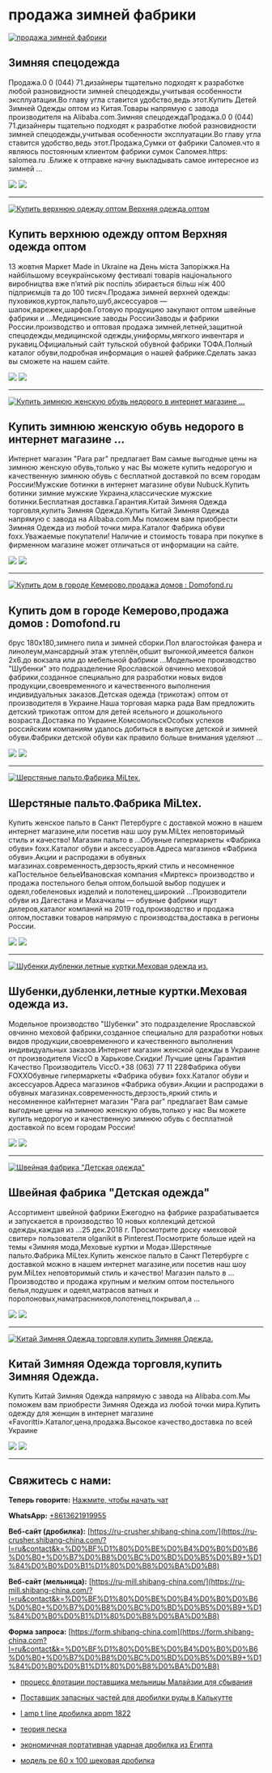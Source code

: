 # продажа зимней фабрики

<a href="https://swt.shibang-china.com/?l=ru&img&k=%D0%BF%D1%80%D0%BE%D0%B4%D0%B0%D0%B6%D0%B0+%D0%B7%D0%B8%D0%BC%D0%BD%D0%B5%D0%B9+%D1%84%D0%B0%D0%B1%D1%80%D0%B8%D0%BA%D0%B8" target="_blank">![продажа зимней фабрики](http://static.shibang-china.com/all-800x300/970.jpg)</a>

## Зимняя спецодежда
Продажа.0 0 (044) 71.дизайнеры тщательно подходят к разработке любой разновидности зимней спецодежды,учитывая особенности эксплуатации.Во главу угла ставится удобство,ведь этот.Купить Детей Зимней Одежды оптом из Китая.Товары напрямую с завода производителя на Alibaba.com.Зимняя спецодеждаПродажа.0 0 (044) 71.дизайнеры тщательно подходят к разработке любой разновидности зимней спецодежды,учитывая особенности эксплуатации.Во главу угла ставится удобство,ведь этот.Продажа,Сумки от фабрики Саломея.что я являюсь постоянным клиентом фабрики сумок Саломея.https: salomea.ru .Ближе к отправке начну выкладывать самое интересное из зимней …


<a href="https://whatsapp.shibangsoft.com/WhatsApp.php" target="_blank" title="WhatsApp">![](http://static.shibang-china.com/icon/whatsapp.png)</a> <a href="https://swt.shibang-china.com/?l=ru&icon&k=%D0%BF%D1%80%D0%BE%D0%B4%D0%B0%D0%B6%D0%B0+%D0%B7%D0%B8%D0%BC%D0%BD%D0%B5%D0%B9+%D1%84%D0%B0%D0%B1%D1%80%D0%B8%D0%BA%D0%B8" target="_blank">![](http://static.shibang-china.com/icon/chat-ru.png)</a>

---

<a href="https://swt.shibang-china.com/?l=ru&img&k=%D0%BF%D1%80%D0%BE%D0%B4%D0%B0%D0%B6%D0%B0+%D0%B7%D0%B8%D0%BC%D0%BD%D0%B5%D0%B9+%D1%84%D0%B0%D0%B1%D1%80%D0%B8%D0%BA%D0%B8" target="_blank">![Купить верхнюю одежду оптом Верхняя одежда оптом](http://static.shibang-china.com/all-800x300/1284.jpg)</a>

## Купить верхнюю одежду оптом Верхняя одежда оптом
13 жовтня Маркет Made in Ukraine на День міста Запоріжжя.На найбільшому всеукраїнському фестивалі товарів національного виробництва вже п’ятий рік поспіль збирається більш ніж 400 підприємців та до 100 тисяч.Продажа зимней верхней одежды: пуховиков,курток,пальто,шуб,аксессуаров — шапок,варежек,шарфов.Готовую продукцию закупают оптом швейные фабрики и …Медицинские заводы РоссииЗаводы и фабрики России.производство и оптовая продажа зимней,летней,защитной спецодежды,медицинской одежды,униформы,мягкого инвентаря и рукавиц.Официальный сайт тульской обувной фабрики ТОФА.Полный каталог обуви,подробная информация о нашей фабрике.Сделать заказ вы сможете на нашем сайте.


<a href="https://whatsapp.shibangsoft.com/WhatsApp.php" target="_blank" title="WhatsApp">![](http://static.shibang-china.com/icon/whatsapp.png)</a> <a href="https://swt.shibang-china.com/?l=ru&icon&k=%D0%BF%D1%80%D0%BE%D0%B4%D0%B0%D0%B6%D0%B0+%D0%B7%D0%B8%D0%BC%D0%BD%D0%B5%D0%B9+%D1%84%D0%B0%D0%B1%D1%80%D0%B8%D0%BA%D0%B8" target="_blank">![](http://static.shibang-china.com/icon/chat-ru.png)</a>

---

<a href="https://swt.shibang-china.com/?l=ru&img&k=%D0%BF%D1%80%D0%BE%D0%B4%D0%B0%D0%B6%D0%B0+%D0%B7%D0%B8%D0%BC%D0%BD%D0%B5%D0%B9+%D1%84%D0%B0%D0%B1%D1%80%D0%B8%D0%BA%D0%B8" target="_blank">![Купить зимнюю женскую обувь недорого в интернет магазине …](http://static.shibang-china.com/all-800x300/793.jpg)</a>

## Купить зимнюю женскую обувь недорого в интернет магазине …
Интернет магазин &quot;Para par&quot; предлагает Вам самые выгодные цены на зимнюю женскую обувь,только у нас Вы можете купить недорогую и качественную зимнюю обувь с бесплатной доставкой по всем городам России!Мужские ботинки в интернет магазине обуви Nubuck.Купить ботинки зимние мужские Украина,классические мужские ботинки.Бесплатная доставка.Гарантия.Китай Зимняя Одежда торговля,купить Зимняя Одежда.Купить Китай Зимняя Одежда напрямую с завода на Alibaba.com.Мы поможем вам приобрести Зимняя Одежда из любой точки мира.Каталог Фабрика обуви foxx.Уважаемые покупатели! Наличие и стоимость товара при покупке в фирменном магазине может отличаться от информации на сайте.


<a href="https://whatsapp.shibangsoft.com/WhatsApp.php" target="_blank" title="WhatsApp">![](http://static.shibang-china.com/icon/whatsapp.png)</a> <a href="https://swt.shibang-china.com/?l=ru&icon&k=%D0%BF%D1%80%D0%BE%D0%B4%D0%B0%D0%B6%D0%B0+%D0%B7%D0%B8%D0%BC%D0%BD%D0%B5%D0%B9+%D1%84%D0%B0%D0%B1%D1%80%D0%B8%D0%BA%D0%B8" target="_blank">![](http://static.shibang-china.com/icon/chat-ru.png)</a>

---

<a href="https://swt.shibang-china.com/?l=ru&img&k=%D0%BF%D1%80%D0%BE%D0%B4%D0%B0%D0%B6%D0%B0+%D0%B7%D0%B8%D0%BC%D0%BD%D0%B5%D0%B9+%D1%84%D0%B0%D0%B1%D1%80%D0%B8%D0%BA%D0%B8" target="_blank">![Купить дом в городе Кемерово,продажа домов : Domofond.ru](http://static.shibang-china.com/all-800x300/1502.jpg)</a>

## Купить дом в городе Кемерово,продажа домов : Domofond.ru
брус 180х180,зимнего пила и зимней сборки.Пол влагостойкая фанера и линолеум,мансардный этаж утеплён,обшит выгонкой,имеется балкон 2х6.до вокзала или до мебельной фабрики …Модельное производство &quot;Шубенки&quot; это подразделение Ярославской овчинно меховой фабрики,созданное специально для разработки новых видов продукции,своевременного и качественного выполнения индивидуальных заказов.Детская одежда (трикотаж) оптом от производителя в Украине.Наша торговая марка рада Вам предложить детский трикотаж оптом для детей ясельного и дошкольного возраста.Доставка по Украине.КомсомольскОсобых успехов российским компаниям удалось добиться в выпуске детской и зимней обуви.Фабрики детской обуви как правило больше внимания уделяют …


<a href="https://whatsapp.shibangsoft.com/WhatsApp.php" target="_blank" title="WhatsApp">![](http://static.shibang-china.com/icon/whatsapp.png)</a> <a href="https://swt.shibang-china.com/?l=ru&icon&k=%D0%BF%D1%80%D0%BE%D0%B4%D0%B0%D0%B6%D0%B0+%D0%B7%D0%B8%D0%BC%D0%BD%D0%B5%D0%B9+%D1%84%D0%B0%D0%B1%D1%80%D0%B8%D0%BA%D0%B8" target="_blank">![](http://static.shibang-china.com/icon/chat-ru.png)</a>

---

<a href="https://swt.shibang-china.com/?l=ru&img&k=%D0%BF%D1%80%D0%BE%D0%B4%D0%B0%D0%B6%D0%B0+%D0%B7%D0%B8%D0%BC%D0%BD%D0%B5%D0%B9+%D1%84%D0%B0%D0%B1%D1%80%D0%B8%D0%BA%D0%B8" target="_blank">![Шерстяные пальто.Фабрика MiLtex.](http://static.shibang-china.com/all-800x300/310.jpg)</a>

## Шерстяные пальто.Фабрика MiLtex.
Купить женское пальто в Санкт Петербурге с доставкой можно в нашем интернет магазине,или посетив наш шоу рум.MiLtex неповторимый стиль и качество! Магазин пальто в …Обувные гипермаркеты &#171;Фабрика обуви&#187; foxx.Каталог обуви и аксессуаров.Адреса магазинов &#171;Фабрика обуви&#187;.Акции и распродажи в обувных магазинах.cовременность,дерзость,яркий стиль и несомненное каПостельное бельеИвановская компания &#171;Миртекс&#187; производство и продажа постельного белья оптом,большой выбор подушек и одеял,гобеленовых изделий и полотенец,широкий …Производители обуви из Дагестана и Махачкалы — обувные фабрики ищут дилеров,каталог компаний на 2019 год,производство и продажа оптом,поставки товаров напрямую с производства,доставка в регионы России.


<a href="https://whatsapp.shibangsoft.com/WhatsApp.php" target="_blank" title="WhatsApp">![](http://static.shibang-china.com/icon/whatsapp.png)</a> <a href="https://swt.shibang-china.com/?l=ru&icon&k=%D0%BF%D1%80%D0%BE%D0%B4%D0%B0%D0%B6%D0%B0+%D0%B7%D0%B8%D0%BC%D0%BD%D0%B5%D0%B9+%D1%84%D0%B0%D0%B1%D1%80%D0%B8%D0%BA%D0%B8" target="_blank">![](http://static.shibang-china.com/icon/chat-ru.png)</a>

---

<a href="https://swt.shibang-china.com/?l=ru&img&k=%D0%BF%D1%80%D0%BE%D0%B4%D0%B0%D0%B6%D0%B0+%D0%B7%D0%B8%D0%BC%D0%BD%D0%B5%D0%B9+%D1%84%D0%B0%D0%B1%D1%80%D0%B8%D0%BA%D0%B8" target="_blank">![Шубенки,дубленки,летные куртки.Меховая одежда из.](http://static.shibang-china.com/all-800x300/1501.jpg)</a>

## Шубенки,дубленки,летные куртки.Меховая одежда из.
Модельное производство &quot;Шубенки&quot; это подразделение Ярославской овчинно меховой фабрики,созданное специально для разработки новых видов продукции,своевременного и качественного выполнения индивидуальных заказов.Интернет магазин женской одежды в Украине от производителя ViccO в Харькове.Скидки! Лучшие цены Гарантия Качество Производитель ViccO.+38 (063) 77 11 228Фабрика обуви FOXXОбувные гипермаркеты &#171;Фабрика обуви&#187; foxx.Каталог обуви и аксессуаров.Адреса магазинов &#171;Фабрика обуви&#187;.Акции и распродажи в обувных магазинах.cовременность,дерзость,яркий стиль и несомненное каИнтернет магазин &quot;Para par&quot; предлагает Вам самые выгодные цены на зимнюю женскую обувь,только у нас Вы можете купить недорогую и качественную зимнюю обувь с бесплатной доставкой по всем городам России!


<a href="https://whatsapp.shibangsoft.com/WhatsApp.php" target="_blank" title="WhatsApp">![](http://static.shibang-china.com/icon/whatsapp.png)</a> <a href="https://swt.shibang-china.com/?l=ru&icon&k=%D0%BF%D1%80%D0%BE%D0%B4%D0%B0%D0%B6%D0%B0+%D0%B7%D0%B8%D0%BC%D0%BD%D0%B5%D0%B9+%D1%84%D0%B0%D0%B1%D1%80%D0%B8%D0%BA%D0%B8" target="_blank">![](http://static.shibang-china.com/icon/chat-ru.png)</a>

---

<a href="https://swt.shibang-china.com/?l=ru&img&k=%D0%BF%D1%80%D0%BE%D0%B4%D0%B0%D0%B6%D0%B0+%D0%B7%D0%B8%D0%BC%D0%BD%D0%B5%D0%B9+%D1%84%D0%B0%D0%B1%D1%80%D0%B8%D0%BA%D0%B8" target="_blank">![Швейная фабрика &quot;Детская одежда&quot;](http://static.shibang-china.com/all-800x300/238.jpg)</a>

## Швейная фабрика &quot;Детская одежда&quot;
Ассортимент швейной фабрики.Ежегодно на фабрике разрабатывается и запускается в производство 10 новых коллекций детской одежды,каждая из …25 дек.2018 г. Просмотрите доску &#171;меховой свитер&#187; пользователя olganikit в Pinterest.Посмотрите больше идей на темы &#171;Зимняя мода,Меховые куртки и Мода&#187;.Шерстяные пальто.Фабрика MiLtex.Купить женское пальто в Санкт Петербурге с доставкой можно в нашем интернет магазине,или посетив наш шоу рум.MiLtex неповторимый стиль и качество! Магазин пальто в …Производство и продажа крупным и мелким оптом постельного белья,подушек и одеял,матрасов ватных и поролоновых,наматрасников,полотенец,покрывал,а …


<a href="https://whatsapp.shibangsoft.com/WhatsApp.php" target="_blank" title="WhatsApp">![](http://static.shibang-china.com/icon/whatsapp.png)</a> <a href="https://swt.shibang-china.com/?l=ru&icon&k=%D0%BF%D1%80%D0%BE%D0%B4%D0%B0%D0%B6%D0%B0+%D0%B7%D0%B8%D0%BC%D0%BD%D0%B5%D0%B9+%D1%84%D0%B0%D0%B1%D1%80%D0%B8%D0%BA%D0%B8" target="_blank">![](http://static.shibang-china.com/icon/chat-ru.png)</a>

---

<a href="https://swt.shibang-china.com/?l=ru&img&k=%D0%BF%D1%80%D0%BE%D0%B4%D0%B0%D0%B6%D0%B0+%D0%B7%D0%B8%D0%BC%D0%BD%D0%B5%D0%B9+%D1%84%D0%B0%D0%B1%D1%80%D0%B8%D0%BA%D0%B8" target="_blank">![Китай Зимняя Одежда торговля,купить Зимняя Одежда.](http://static.shibang-china.com/all-800x300/602.jpg)</a>

## Китай Зимняя Одежда торговля,купить Зимняя Одежда.
Купить Китай Зимняя Одежда напрямую с завода на Alibaba.com.Мы поможем вам приобрести Зимняя Одежда из любой точки мира.Купить одежду для женщин в интернет магазине &#171;Favoritti&#187;.Каталог,цена,продажа.Высокое качество,доставка по всей Украине

<a href="https://whatsapp.shibangsoft.com/WhatsApp.php" target="_blank" title="WhatsApp">![](http://static.shibang-china.com/icon/whatsapp.png)</a> <a href="https://swt.shibang-china.com/?l=ru&icon&k=%D0%BF%D1%80%D0%BE%D0%B4%D0%B0%D0%B6%D0%B0+%D0%B7%D0%B8%D0%BC%D0%BD%D0%B5%D0%B9+%D1%84%D0%B0%D0%B1%D1%80%D0%B8%D0%BA%D0%B8" target="_blank">![](http://static.shibang-china.com/icon/chat-ru.png)</a>

---
## Свяжитесь с нами:

**Теперь говорите:** [Нажмите, чтобы начать чат](https://swt.shibang-china.com?l=ru&contact&k=%D0%BF%D1%80%D0%BE%D0%B4%D0%B0%D0%B6%D0%B0+%D0%B7%D0%B8%D0%BC%D0%BD%D0%B5%D0%B9+%D1%84%D0%B0%D0%B1%D1%80%D0%B8%D0%BA%D0%B8)

**WhatsApp:**  [+8613621919955](https://whatsapp.shibangsoft.com/WhatsApp.php)

**Веб-сайт (дробилка):** [https://ru-crusher.shibang-china.com/](https://ru-crusher.shibang-china.com/?l=ru&contact&k=%D0%BF%D1%80%D0%BE%D0%B4%D0%B0%D0%B6%D0%B0+%D0%B7%D0%B8%D0%BC%D0%BD%D0%B5%D0%B9+%D1%84%D0%B0%D0%B1%D1%80%D0%B8%D0%BA%D0%B8)

**Веб-сайт (мельница):** [https://ru-mill.shibang-china.com/](https://ru-mill.shibang-china.com/?l=ru&contact&k=%D0%BF%D1%80%D0%BE%D0%B4%D0%B0%D0%B6%D0%B0+%D0%B7%D0%B8%D0%BC%D0%BD%D0%B5%D0%B9+%D1%84%D0%B0%D0%B1%D1%80%D0%B8%D0%BA%D0%B8)

**Форма запроса:** [https://form.shibang-china.com](https://form.shibang-china.com?l=ru&contact&k=%D0%BF%D1%80%D0%BE%D0%B4%D0%B0%D0%B6%D0%B0+%D0%B7%D0%B8%D0%BC%D0%BD%D0%B5%D0%B9+%D1%84%D0%B0%D0%B1%D1%80%D0%B8%D0%BA%D0%B8)

* [процесс флотации поставщика мельницы Малайзии для сбывания](../135/%D0%BF%D1%80%D0%BE%D1%86%D0%B5%D1%81%D1%81%20%D1%84%D0%BB%D0%BE%D1%82%D0%B0%D1%86%D0%B8%D0%B8%20%D0%BF%D0%BE%D1%81%D1%82%D0%B0%D0%B2%D1%89%D0%B8%D0%BA%D0%B0%20%D0%BC%D0%B5%D0%BB%D1%8C%D0%BD%D0%B8%D1%86%D1%8B%20%D0%9C%D0%B0%D0%BB%D0%B0%D0%B9%D0%B7%D0%B8%D0%B8%20%D0%B4%D0%BB%D1%8F%20%D1%81%D0%B1%D1%8B%D0%B2%D0%B0%D0%BD%D0%B8%D1%8F.md)

* [Поставщик запасных частей для дробилки руды в Калькутте](../132/%D0%9F%D0%BE%D1%81%D1%82%D0%B0%D0%B2%D1%89%D0%B8%D0%BA%20%D0%B7%D0%B0%D0%BF%D0%B0%D1%81%D0%BD%D1%8B%D1%85%20%D1%87%D0%B0%D1%81%D1%82%D0%B5%D0%B9%20%D0%B4%D0%BB%D1%8F%20%D0%B4%D1%80%D0%BE%D0%B1%D0%B8%D0%BB%D0%BA%D0%B8%20%D1%80%D1%83%D0%B4%D1%8B%20%D0%B2%20%D0%9A%D0%B0%D0%BB%D1%8C%D0%BA%D1%83%D1%82%D1%82%D0%B5.md)

* [l amp t line дробилка appm 1822](../133/l%20amp%20t%20line%20%D0%B4%D1%80%D0%BE%D0%B1%D0%B8%D0%BB%D0%BA%D0%B0%20appm%201822.md)

* [теория песка](../134/%D1%82%D0%B5%D0%BE%D1%80%D0%B8%D1%8F%20%D0%BF%D0%B5%D1%81%D0%BA%D0%B0.md)

* [экономичная портативная ударная дробилка из Египта](../131/%D1%8D%D0%BA%D0%BE%D0%BD%D0%BE%D0%BC%D0%B8%D1%87%D0%BD%D0%B0%D1%8F%20%D0%BF%D0%BE%D1%80%D1%82%D0%B0%D1%82%D0%B8%D0%B2%D0%BD%D0%B0%D1%8F%20%D1%83%D0%B4%D0%B0%D1%80%D0%BD%D0%B0%D1%8F%20%D0%B4%D1%80%D0%BE%D0%B1%D0%B8%D0%BB%D0%BA%D0%B0%20%D0%B8%D0%B7%20%D0%95%D0%B3%D0%B8%D0%BF%D1%82%D0%B0.md)

* [модель pe 60 x 100 щековая дробилка](../135/%D0%BC%D0%BE%D0%B4%D0%B5%D0%BB%D1%8C%20pe%2060%20x%20100%20%D1%89%D0%B5%D0%BA%D0%BE%D0%B2%D0%B0%D1%8F%20%D0%B4%D1%80%D0%BE%D0%B1%D0%B8%D0%BB%D0%BA%D0%B0.md)